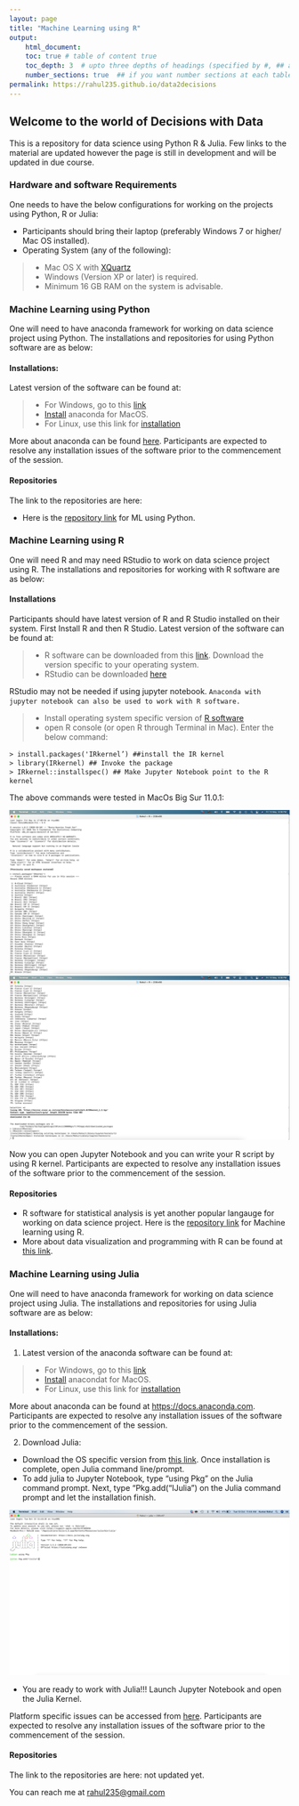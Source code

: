 ```yaml
---
layout: page
title: "Machine Learning using R"
output:
    html_document:
    toc: true # table of content true
    toc_depth: 3  # upto three depths of headings (specified by #, ## and ###)
    number_sections: true  ## if you want number sections at each table header
permalink: https://rahul235.github.io/data2decisions
---
```


## Welcome to the world of Decisions with Data
This is a repository for data science using Python R & Julia. Few links to the material are updated however the page is still in development and will be updated in due course.

### Hardware and software Requirements 
One needs to have the below configurations for working on the projects using Python, R or Julia:

* Participants should bring their laptop (preferably Windows 7 or higher/ Mac OS installed). 
* Operating System (any of the following): 
> * Mac OS X with [XQuartz](https://www.xquartz.org/)
> * Windows (Version XP or later) is required. 
> * Minimum 16 GB RAM on the system is advisable.

### Machine Learning using Python
One will need to have anaconda framework  for working on data science project using Python. The installations and repositories for using Python software are as below:

#### Installations:
Latest version of the software can be found at: 

> * For Windows, go to this [link](https://docs.anaconda.com/anaconda/install/windows.html) 
> * [Install](https://docs.anaconda.com/anaconda/install/mac-os ) anaconda for MacOS.
> * For Linux, use this link for [installation](https://docs.anaconda.com/anaconda/install/linux) 

More about anaconda can be found [here](https://docs.anaconda.com). Participants are expected to resolve any installation issues of the software prior to the commencement of the session.

#### Repositories
The link to the repositories are here:

* Here is the [repository link](https://github.com/rahul235/ML_using_Python/) for ML using Python.

### Machine Learning using R
One will need R and may need RStudio to work on data science project using R. The installations and repositories for working with R software are as below:

#### Installations
Participants should have latest version of R and R Studio installed on their system. First Install R and then R Studio. Latest version of the software can be found at: 
  > *  R software can be downloaded from this [link](https://cran.r-project.org/). Download the version specific to your operating system.
  > *  RStudio can be downloaded [here](https://www.rstudio.com/products/rstudio/download)
  
RStudio may not be needed if using jupyter notebook. `Anaconda with jupyter notebook can also be used to work with R software.` 

> * Install operating system specific version of [R software](https://cran.r-project.org/)
> * open R console (or open R through Terminal in Mac). Enter the below command:

    > install.packages('IRkernel’) ##install the IR kernel
    > library(IRkernel) ## Invoke the package
    > IRkernel::installspec() ## Make Jupyter Notebook point to the R kernel
    
 The above commands were tested in MacOs Big Sur 11.0.1:
 
![image](JupyterR1.png)
![image](JupyterR2.png)

Now you can open Jupyter Notebook and you can write your R script by using R kernel. Participants are expected to resolve any installation issues of the software prior to the commencement of the session.

#### Repositories
* R software for statistical analysis is yet another popular langauge for working on data science project. Here is the  [repository link](https://github.com/rahul235/ML_using_R/) for Machine learning using R.
* More about data visualization and programming with R can be found at [this link](https://github.com/rahul235/R_Programming/).


### Machine Learning using Julia
One will need to have anaconda framework  for working on data science project using Julia. The installations and repositories for using Julia software are as below:

#### Installations:

1. Latest version of the anaconda software can be found at: 

> * For Windows, go to this [link](https://docs.anaconda.com/anaconda/install/windows.html) 
> * [Install](https://docs.anaconda.com/anaconda/install/mac-os ) anacondat for MacOS.
> * For Linux, use this link for [installation](https://docs.anaconda.com/anaconda/install/linux) 

More about anaconda can be found at https://docs.anaconda.com. 
Participants are expected to resolve any installation issues of the software prior to the commencement of the session.

2. Download Julia:

* Download the OS specific version from [this link](https://julialang.org/downloads/). Once installation is complete, open Julia command line/prompt. 
* To add julia to Jupyter Notebook, type “using Pkg” on the Julia command prompt. Next, type “Pkg.add(“IJulia”) on the Julia command prompt and let the installation finish.

![image](Julia_Add.png)

* You are ready to work with Julia!!! Launch Jupyter Notebook and open the Julia Kernel.

Platform specific issues can be accessed from [here](https://julialang.org/downloads/platform/). Participants are expected to resolve any installation issues of the software prior to the commencement of the session.

#### Repositories
The link to the repositories are here: not updated yet.


You can reach me at rahul235@gmail.com
